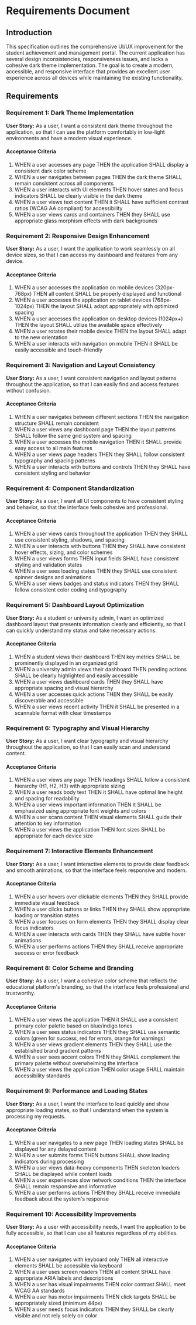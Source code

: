 # Requirements Document

## Introduction

This specification outlines the comprehensive UI/UX improvement for the student achievement and management portal. The current application has several design inconsistencies, responsiveness issues, and lacks a cohesive dark theme implementation. The goal is to create a modern, accessible, and responsive interface that provides an excellent user experience across all devices while maintaining the existing functionality.

## Requirements

### Requirement 1: Dark Theme Implementation

**User Story:** As a user, I want a consistent dark theme throughout the application, so that I can use the platform comfortably in low-light environments and have a modern visual experience.

#### Acceptance Criteria

1. WHEN a user accesses any page THEN the application SHALL display a consistent dark color scheme
2. WHEN a user navigates between pages THEN the dark theme SHALL remain consistent across all components
3. WHEN a user interacts with UI elements THEN hover states and focus indicators SHALL be clearly visible in the dark theme
4. WHEN a user views text content THEN it SHALL have sufficient contrast ratios (WCAG AA compliant) for accessibility
5. WHEN a user views cards and containers THEN they SHALL use appropriate glass morphism effects with dark backgrounds

### Requirement 2: Responsive Design Enhancement

**User Story:** As a user, I want the application to work seamlessly on all device sizes, so that I can access my dashboard and features from any device.

#### Acceptance Criteria

1. WHEN a user accesses the application on mobile devices (320px-768px) THEN all content SHALL be properly displayed and functional
2. WHEN a user accesses the application on tablet devices (768px-1024px) THEN the layout SHALL adapt appropriately with optimized spacing
3. WHEN a user accesses the application on desktop devices (1024px+) THEN the layout SHALL utilize the available space effectively
4. WHEN a user rotates their mobile device THEN the layout SHALL adapt to the new orientation
5. WHEN a user interacts with navigation on mobile THEN it SHALL be easily accessible and touch-friendly

### Requirement 3: Navigation and Layout Consistency

**User Story:** As a user, I want consistent navigation and layout patterns throughout the application, so that I can easily find and access features without confusion.

#### Acceptance Criteria

1. WHEN a user navigates between different sections THEN the navigation structure SHALL remain consistent
2. WHEN a user views any dashboard page THEN the layout patterns SHALL follow the same grid system and spacing
3. WHEN a user accesses the mobile navigation THEN it SHALL provide easy access to all main features
4. WHEN a user views page headers THEN they SHALL follow consistent typography and spacing patterns
5. WHEN a user interacts with buttons and controls THEN they SHALL have consistent styling and behavior

### Requirement 4: Component Standardization

**User Story:** As a user, I want all UI components to have consistent styling and behavior, so that the interface feels cohesive and professional.

#### Acceptance Criteria

1. WHEN a user views cards throughout the application THEN they SHALL use consistent styling, shadows, and spacing
2. WHEN a user interacts with buttons THEN they SHALL have consistent hover effects, sizing, and color schemes
3. WHEN a user views forms THEN input fields SHALL have consistent styling and validation states
4. WHEN a user sees loading states THEN they SHALL use consistent spinner designs and animations
5. WHEN a user views badges and status indicators THEN they SHALL follow consistent color coding and typography

### Requirement 5: Dashboard Layout Optimization

**User Story:** As a student or university admin, I want an optimized dashboard layout that presents information clearly and efficiently, so that I can quickly understand my status and take necessary actions.

#### Acceptance Criteria

1. WHEN a student views their dashboard THEN key metrics SHALL be prominently displayed in an organized grid
2. WHEN a university admin views their dashboard THEN pending actions SHALL be clearly highlighted and easily accessible
3. WHEN a user views dashboard cards THEN they SHALL have appropriate spacing and visual hierarchy
4. WHEN a user accesses quick actions THEN they SHALL be easily discoverable and accessible
5. WHEN a user views recent activity THEN it SHALL be presented in a scannable format with clear timestamps

### Requirement 6: Typography and Visual Hierarchy

**User Story:** As a user, I want clear typography and visual hierarchy throughout the application, so that I can easily scan and understand content.

#### Acceptance Criteria

1. WHEN a user views any page THEN headings SHALL follow a consistent hierarchy (H1, H2, H3) with appropriate sizing
2. WHEN a user reads body text THEN it SHALL have optimal line height and spacing for readability
3. WHEN a user views important information THEN it SHALL be emphasized using appropriate font weights and colors
4. WHEN a user scans content THEN visual elements SHALL guide their attention to key information
5. WHEN a user views the application THEN font sizes SHALL be appropriate for each device size

### Requirement 7: Interactive Elements Enhancement

**User Story:** As a user, I want interactive elements to provide clear feedback and smooth animations, so that the interface feels responsive and modern.

#### Acceptance Criteria

1. WHEN a user hovers over clickable elements THEN they SHALL provide immediate visual feedback
2. WHEN a user clicks buttons or links THEN they SHALL show appropriate loading or transition states
3. WHEN a user focuses on form elements THEN they SHALL display clear focus indicators
4. WHEN a user interacts with cards THEN they SHALL have subtle hover animations
5. WHEN a user performs actions THEN they SHALL receive appropriate success or error feedback

### Requirement 8: Color Scheme and Branding

**User Story:** As a user, I want a cohesive color scheme that reflects the educational platform's branding, so that the interface feels professional and trustworthy.

#### Acceptance Criteria

1. WHEN a user views the application THEN it SHALL use a consistent primary color palette based on blue/indigo tones
2. WHEN a user sees status indicators THEN they SHALL use semantic colors (green for success, red for errors, orange for warnings)
3. WHEN a user views gradient elements THEN they SHALL use the established brand gradient patterns
4. WHEN a user sees accent colors THEN they SHALL complement the primary palette without overwhelming the interface
5. WHEN a user views the application THEN color usage SHALL maintain accessibility standards

### Requirement 9: Performance and Loading States

**User Story:** As a user, I want the interface to load quickly and show appropriate loading states, so that I understand when the system is processing my requests.

#### Acceptance Criteria

1. WHEN a user navigates to a new page THEN loading states SHALL be displayed for any delayed content
2. WHEN a user submits forms THEN buttons SHALL show loading indicators during processing
3. WHEN a user views data-heavy components THEN skeleton loaders SHALL be displayed while content loads
4. WHEN a user experiences slow network conditions THEN the interface SHALL remain responsive and informative
5. WHEN a user performs actions THEN they SHALL receive immediate feedback about the system's response

### Requirement 10: Accessibility Improvements

**User Story:** As a user with accessibility needs, I want the application to be fully accessible, so that I can use all features regardless of my abilities.

#### Acceptance Criteria

1. WHEN a user navigates with keyboard only THEN all interactive elements SHALL be accessible via keyboard
2. WHEN a user uses screen readers THEN all content SHALL have appropriate ARIA labels and descriptions
3. WHEN a user has visual impairments THEN color contrast SHALL meet WCAG AA standards
4. WHEN a user has motor impairments THEN click targets SHALL be appropriately sized (minimum 44px)
5. WHEN a user needs focus indicators THEN they SHALL be clearly visible and not rely solely on color